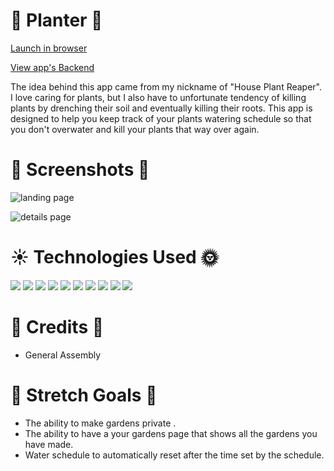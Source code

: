 # 🌱 Planter 🌱
[Launch in browser](https://planter-react.netlify.app/)

[View app's Backend](https://github.com/RohanPNaher/planter-flask-api)

The idea behind this app came from my nickname of "House Plant Reaper". I love caring for plants, but I also have to unfortunate tendency of killing plants by drenching their soil and eventually killing their roots. This app is designed to help you keep track of your plants watering schedule so that you don't overwater and kill your plants that way over again.

# 🥦 Screenshots 🥕

![landing page](https://i.imgur.com/c538N0v.png)

![details page](https://i.imgur.com/PZXgFKF.png)

# ☀ Technologies Used 🌞

<img src="https://img.shields.io/badge/HTML5-E34F26?style=flat&logo=html5&logoColor=white">
<img src="https://img.shields.io/badge/CSS3-1572B6?style=flat&logo=css3&logoColor=white">
<img src="https://img.shields.io/badge/JavaScript-F7DF1E?style=flat&logo=javascript&logoColor=black">
<img src="https://img.shields.io/badge/Bootstrap-563D7C?style=flat&logo=bootstrap&logoColor=white">
<img src="https://img.shields.io/badge/React-20232A?style=flat&logo=react&logoColor=61DAFB"/>
<img src="https://img.shields.io/badge/Python-3776AB?style=flat&logo=python&logoColor=white"/>
<img src="https://img.shields.io/badge/Flask-000000?style=flat&logo=flask&logoColor=white"/>
<img src=" 	https://img.shields.io/badge/PostgreSQL-316192?style=flat&logo=postgresql&logoColor=white"/>
<img src="https://img.shields.io/badge/Netlify-00C7B7?style=flat&logo=netlify&logoColor=white"/>
<img src="https://img.shields.io/badge/Heroku-430098?style=flat&logo=heroku&logoColor=white">


# 🍎 Credits 🍓

* General Assembly

# 🥔 Stretch Goals 🍅

* The ability to make gardens private .
* The ability to have a your gardens page that shows all the gardens you have made.
* Water schedule to automatically reset after the time set by the schedule.